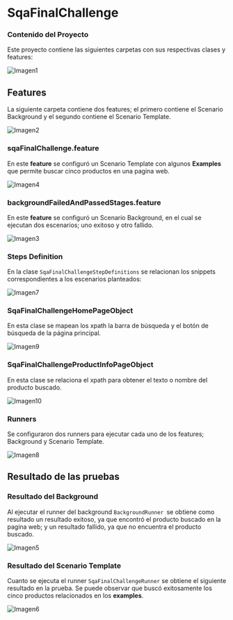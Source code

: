 # SqaFinalChallenge

### Contenido del Proyecto

Este proyecto contiene las siguientes carpetas con sus respectivas clases y features:

![Imagen1](https://user-images.githubusercontent.com/95836335/146691112-ff38c264-e6a0-4e03-b97d-6b6f1fd9ac39.png)

## Features

La siguiente carpeta contiene dos features; el primero contiene el Scenario Background y el segundo contiene el Scenario Template.

![Imagen2](https://user-images.githubusercontent.com/95836335/146691271-0f0b4ed5-9fa6-4bdd-9aee-025317efb0e8.png)

### sqaFinalChallenge.feature

En este **feature** se configuró un Scenario Template con algunos **Examples** que permite buscar cinco productos en una pagina web. 

![Imagen4](https://user-images.githubusercontent.com/95836335/146691579-866fe535-1473-4fb0-ba08-428e72de6925.png)

### backgroundFailedAndPassedStages.feature

En este **feature** se configuró un Scenario Background, en el cual se ejecutan dos escenarios; uno exitoso y otro fallido. 

![Imagen3](https://user-images.githubusercontent.com/95836335/146692142-dda59cc1-526c-475b-8e70-9c25d531c111.png)

### Steps Definition

En la clase `SqaFinalChallengeStepDefinitions` se relacionan los snippets correspondientes a los escenarios planteados:

![Imagen7](https://user-images.githubusercontent.com/95836335/146692637-cb21d3dc-6cf4-4f7d-b007-c61934ef81c0.png)

### SqaFinalChallengeHomePageObject

En esta clase se mapean los xpath la barra de búsqueda y el botón de búsqueda de la página principal.

![Imagen9](https://user-images.githubusercontent.com/95836335/146692993-89c6e82f-73eb-43c7-ae56-4649ededf25d.png)

### SqaFinalChallengeProductInfoPageObject

En esta clase se relaciona el xpath para obtener el texto o nombre del producto buscado. 

![Imagen10](https://user-images.githubusercontent.com/95836335/146693176-c8a56d75-3f39-40c9-84ba-23574c33bb05.png)

### Runners

Se configuraron dos runners para ejecutar cada uno de los features; Background y Scenario Template.

![Imagen8](https://user-images.githubusercontent.com/95836335/146692790-6b627253-aef3-442a-b12e-8fd769ac7ab7.png)

## Resultado de las pruebas

### Resultado del Background

Al ejecutar el runner del background `BackgroundRunner `se obtiene como resultado un resultado exitoso, ya que encontró el producto buscado en la pagina web; y un resultado fallido, ya que no encuentra el producto buscado.

![Imagen5](https://user-images.githubusercontent.com/95836335/146692190-6885180c-127b-4b50-875b-5a672c27876c.png)

### Resultado del Scenario Template

Cuanto se ejecuta el runner `SqaFinalChallengeRunner` se obtiene el siguiente resultado en la prueba. Se puede observar que buscó exitosamente los cinco productos relacionados en los **examples**.

![Imagen6](https://user-images.githubusercontent.com/95836335/146692479-4850a02d-669b-40bf-b4ae-0afa7313b9bc.png)

